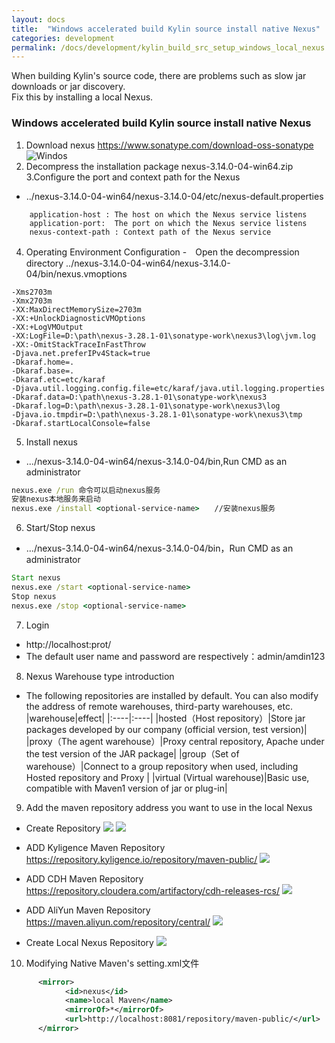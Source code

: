 ```yaml
---
layout: docs
title:  "Windows accelerated build Kylin source install native Nexus"
categories: development
permalink: /docs/development/kylin_build_src_setup_windows_local_nexus.html
---
```

When building Kylin's source code, there are problems such as slow jar downloads or jar discovery.  
Fix this by installing a local Nexus.  

### Windows accelerated build Kylin source install native Nexus
1. Download nexus
https://www.sonatype.com/download-oss-sonatype
![Windos](/images/develop/kylin_build_src_setup_local_nexus01.png)
2. Decompress the installation package nexus-3.14.0-04-win64.zip
3.Configure the port and context path for the Nexus
- ../nexus-3.14.0-04-win64/nexus-3.14.0-04/etc/nexus-default.properties
```properties
	application-host : The host on which the Nexus service listens
	application-port:  The port on which the Nexus service listens
	nexus-context-path : Context path of the Nexus service
```
4. Operating Environment Configuration
-　Open the decompression directory ../nexus-3.14.0-04-win64/nexus-3.14.0-04/bin/nexus.vmoptions
```properties
-Xms2703m
-Xmx2703m
-XX:MaxDirectMemorySize=2703m
-XX:+UnlockDiagnosticVMOptions
-XX:+LogVMOutput
-XX:LogFile=D:\path\nexus-3.28.1-01\sonatype-work\nexus3\log\jvm.log
-XX:-OmitStackTraceInFastThrow
-Djava.net.preferIPv4Stack=true
-Dkaraf.home=.
-Dkaraf.base=.
-Dkaraf.etc=etc/karaf
-Djava.util.logging.config.file=etc/karaf/java.util.logging.properties
-Dkaraf.data=D:\path\nexus-3.28.1-01\sonatype-work\nexus3
-Dkaraf.log=D:\path\nexus-3.28.1-01\sonatype-work\nexus3\log
-Djava.io.tmpdir=D:\path\nexus-3.28.1-01\sonatype-work\nexus3\tmp
-Dkaraf.startLocalConsole=false
```

5. Install nexus
- .../nexus-3.14.0-04-win64/nexus-3.14.0-04/bin,Run CMD as an administrator
```cmd
nexus.exe /run 命令可以启动nexus服务
安装nexus本地服务来启动
nexus.exe /install <optional-service-name>　　//安装nexus服务
```

6. Start/Stop nexus
- .../nexus-3.14.0-04-win64/nexus-3.14.0-04/bin，Run CMD as an administrator
```cmd
Start nexus
nexus.exe /start <optional-service-name> 
Stop nexus  
nexus.exe /stop <optional-service-name>  
```

7.  Login
- http://localhost:prot/
- The default user name and password are respectively：admin/amdin123

8. Nexus Warehouse type introduction  
- The following repositories are installed by default. You can also modify the address of remote warehouses, third-party warehouses, etc.  
|warehouse|effect|
|:----|:----|
|hosted（Host repository）|Store jar packages developed by our company (official version, test version)|
|proxy（The agent warehouse）|Proxy central repository, Apache under the test version of the JAR package|
|group（Set of warehouse）|Connect to a group repository when used, including Hosted repository and Proxy  |
|virtual (Virtual warehouse)|Basic use, compatible with Maven1 version of jar or plug-in|


9. Add the maven repository address you want to use in the local Nexus
* Create Repository
![](/images/develop/kylin_build_src_setup_local_nexus02.png)
![](/images/develop/kylin_build_src_setup_local_nexus03.png)

* ADD Kyligence Maven Repository https://repository.kyligence.io/repository/maven-public/
![](/images/develop/kylin_build_src_setup_local_nexus04.png)

* ADD CDH Maven Repository https://repository.cloudera.com/artifactory/cdh-releases-rcs/
![](/images/develop/kylin_build_src_setup_local_nexus05.png)

* ADD AliYun Maven Repository https://maven.aliyun.com/repository/central/
![](/images/develop/kylin_build_src_setup_local_nexus06.png)


* Create Local Nexus Repository
![](/images/develop/kylin_build_src_setup_local_nexus07.png)


10. Modifying Native  Maven's setting.xml文件
```xml
      <mirror>
            <id>nexus</id>
            <name>local Maven</name>
            <mirrorOf>*</mirrorOf>
            <url>http://localhost:8081/repository/maven-public/</url>
      </mirror>
```

